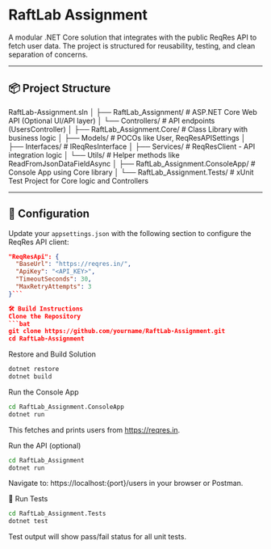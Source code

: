 # RaftLab Assignment

A modular .NET Core solution that integrates with the public ReqRes API to fetch user data. The project is structured for reusability, testing, and clean separation of concerns.

---

## 📦 Project Structure

RaftLab-Assignment.sln
│
├── RaftLab_Assignment/ # ASP.NET Core Web API (Optional UI/API layer)
│ └── Controllers/ # API endpoints (UsersController)
│
├── RaftLab_Assignment.Core/ # Class Library with business logic
│ ├── Models/ # POCOs like User, ReqResAPISettings
│ ├── Interfaces/ # IReqResInterface
│ ├── Services/ # ReqResClient - API integration logic
│ └── Utils/ # Helper methods like ReadFromJsonDataFieldAsync
│
├── RaftLab_Assignment.ConsoleApp/ # Console App using Core library
│
└── RaftLab_Assignment.Tests/ # xUnit Test Project for Core logic and Controllers


---

## 🔧 Configuration

Update your `appsettings.json` with the following section to configure the ReqRes API client:

```json
"ReqResApi": {
  "BaseUrl": "https://reqres.in/",
  "ApiKey": "<API_KEY>",
  "TimeoutSeconds": 30,
  "MaxRetryAttempts": 3
}```

🛠️ Build Instructions
Clone the Repository
```bat
git clone https://github.com/yourname/RaftLab-Assignment.git
cd RaftLab-Assignment 
```
Restore and Build Solution

```bat
dotnet restore
dotnet build
```

Run the Console App

```bat
cd RaftLab_Assignment.ConsoleApp
dotnet run
```

This fetches and prints users from https://reqres.in.

Run the API (optional)
```bat
cd RaftLab_Assignment
dotnet run
```

Navigate to: https://localhost:{port}/users in your browser or Postman.

🧪 Run Tests

```bat
cd RaftLab_Assignment.Tests
dotnet test
```

Test output will show pass/fail status for all unit tests.
